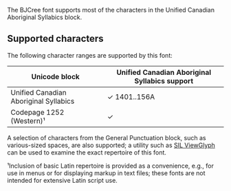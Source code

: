 
The BJCree font supports most of the characters in the Unified Canadian Aboriginal Syllabics block. 

## Supported characters

The following character ranges are supported by this font:

Unicode block | Unified Canadian Aboriginal Syllabics support
------------- | ---------------
Unified Canadian Aboriginal Syllabics | ✓ 1401..156A 
Codepage 1252 (Western)¹ | ✓

A selection of characters from the General Punctuation block, such as various-sized spaces, are also supported; a utility such as <a href="https://scripts.sil.org/ViewGlyph_home">SIL ViewGlyph</a> can be used to examine the exact repertoire of this font. 

¹Inclusion of basic Latin repertoire is provided as a convenience, e.g., for use in menus or for displaying markup in text files; these fonts are not intended for extensive Latin script use.